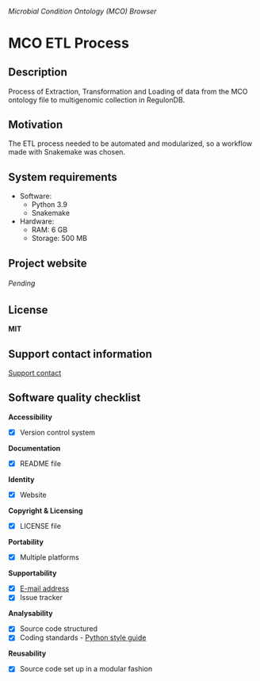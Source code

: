 ###### Microbial Condition Ontology (MCO) Browser

# MCO ETL Process

## Description

Process of Extraction, Transformation and Loading of data from the MCO ontology file to multigenomic collection in RegulonDB.

## Motivation

The ETL process needed to be automated and modularized, so a workflow made with Snakemake was chosen.

## System requirements

- Software:
  - Python 3.9
  - Snakemake
- Hardware:
  - RAM: 6 GB
  - Storage: 500 MB

## Project website

###### Pending

## License

**MIT**

## Support contact information

[Support contact](http://regulondb.ccg.unam.mx/menu/about_regulondb/contact_us/index.jsp)

## Software quality checklist

**Accessibility**

- [x] Version control system

**Documentation**

- [x] README file

**Identity**

- [x] Website

**Copyright & Licensing**

- [x] LICENSE file

**Portability**

- [x] Multiple platforms

**Supportability**

- [x] [E-mail address](Felipe.Bet@hotmail.com)
- [x] Issue tracker

**Analysability**

- [x] Source code structured
- [x] Coding standards - [Python style guide](https://google.github.io/styleguide/pyguide.html)

**Reusability**

- [x] Source code set up in a modular fashion
